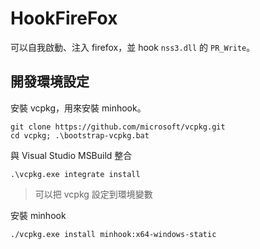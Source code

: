 # HookFireFox

可以自我啟動、注入 firefox，並 hook `nss3.dll` 的 `PR_Write`。

## 開發環境設定

安裝 vcpkg，用來安裝 minhook。

```shell
git clone https://github.com/microsoft/vcpkg.git
cd vcpkg; .\bootstrap-vcpkg.bat
```

與 Visual Studio MSBuild 整合

```shell
.\vcpkg.exe integrate install
```

> 可以把 vcpkg 設定到環境變數

安裝 minhook

```
./vcpkg.exe install minhook:x64-windows-static
```
